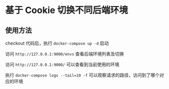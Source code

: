 # 基于 Cookie 切换不同后端环境

## 使用方法

checkout 代码后，执行 `docker-compose up -d` 启动

访问 `http://127.0.0.1:9000/envs` 查看后端环境列表及切换

访问 `http://127.0.0.1:9000/` 可以查看到当前使用的环境

执行 `docker-compose logs --tail=10 -f` 可以观察请求的路径，访问到了哪个对应的环境
